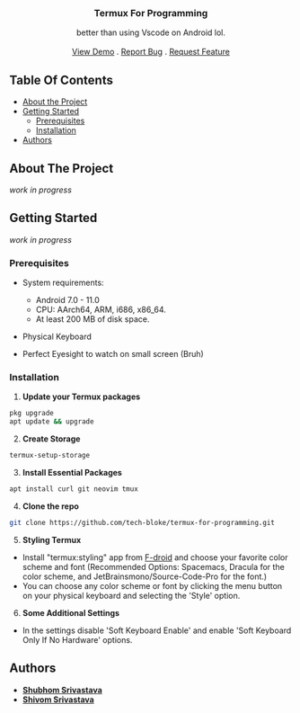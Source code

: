 <br/>
<p align="center">
  <h3 align="center">Termux For Programming</h3>
  <p align="center">
    better than using Vscode on Android lol.
    <br/>
    <br/>
    <a href="https://github.com//Termux For Programming">View Demo</a>
    .
    <a href="https://github.com//Termux For Programming/issues">Report Bug</a>
    .
    <a href="https://github.com//Termux For Programming/issues">Request Feature</a>
  </p>
</p>



## Table Of Contents

* [About the Project](#about-the-project)
* [Getting Started](#getting-started)
  * [Prerequisites](#prerequisites)
  * [Installation](#installation)
* [Authors](#authors)

## About The Project

*work in progress*

## Getting Started

*work in progress*

### Prerequisites

* System requirements:
   * Android 7.0 - 11.0
   * CPU: AArch64, ARM, i686, x86_64.
   * At least 200 MB of disk space.

* Physical Keyboard

* Perfect Eyesight to watch on small screen (Bruh)

### Installation

1. **Update your Termux packages**

```sh
pkg upgrade
apt update && upgrade
```
2. **Create Storage**

```sh
termux-setup-storage
```
3. **Install Essential Packages**

```sh
apt install curl git neovim tmux 
```

4. **Clone the repo**

```sh
git clone https://github.com/tech-bloke/termux-for-programming.git
```

5. **Styling Termux**

 * Install "termux:styling" app from [F-droid](https://f-droid.org/en/packages/com.termux.styling/ "F-droid") and choose your favorite color     scheme and font (Recommended Options: Spacemacs, Dracula for the color scheme, and JetBrainsmono/Source-Code-Pro for the font.)
 * You can choose any color scheme or font by clicking the menu button on your physical keyboard and selecting the 'Style' option.

6. **Some Additional Settings**

- In the settings disable 'Soft Keyboard Enable' and enable 'Soft Keyboard Only If No Hardware' options. 

## Authors

*  **[Shubhom Srivastava](https://github.com/tech-bloke)**
*  **[Shivom Srivastava](https://github.com/Guchii)**
